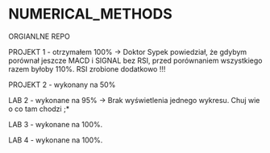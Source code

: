 # NUMERICAL_METHODS
ORGIANLNE REPO

PROJEKT 1 - otrzymałem 100%
-> Doktor Sypek powiedział, że gdybym porównał jeszcze MACD i SIGNAL bez RSI, przed porównaniem wszystkiego razem byłoby 110%. RSI zrobione dodatkowo !!!

PROJEKT 2 - wykonany na 50%

LAB 2 - wykonane na 95%
-> Brak wyświetlenia jednego wykresu. Chuj wie o co tam chodzi ;*

LAB 3 - wykonane na 100%.

LAB 4 - wykonane na 100%.
